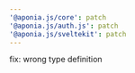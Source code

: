 ```yaml
---
'@aponia.js/core': patch
'@aponia.js/auth.js': patch
'@aponia.js/sveltekit': patch
---
```


fix: wrong type definition
